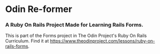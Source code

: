 # Odin Re-former

### **A Ruby On Rails Project Made for Learning Rails Forms.**

This is part of the Forms project in The Odin Project's Ruby On Rails Curriculum. Find it at https://www.theodinproject.com/lessons/ruby-on-rails-forms.